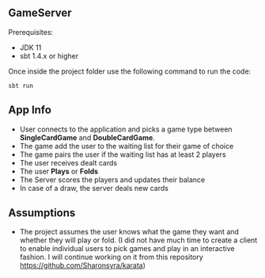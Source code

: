 ## GameServer

Prerequisites:
- JDK 11
- sbt 1.4.x or higher

Once inside the project folder use the following command to run the code:
```
sbt run
```

## App Info
- User connects to the application and picks a game type between **SingleCardGame** and **DoubleCardGame**.
- The game add the user to the waiting list for their game of choice
- The game pairs the user if the waiting list has at least 2 players
- The user receives dealt cards
- The user **Plays** or **Folds**
- The Server scores the players and updates their balance
- In case of a draw, the server deals new cards


## Assumptions

- The project assumes the user knows what the game they want and whether they will play or fold.
  (I did not have much time to create a client to enable individual users to pick games and play in an interactive 
  fashion. I will continue working on it from this repository https://github.com/Sharonsyra/karata)
